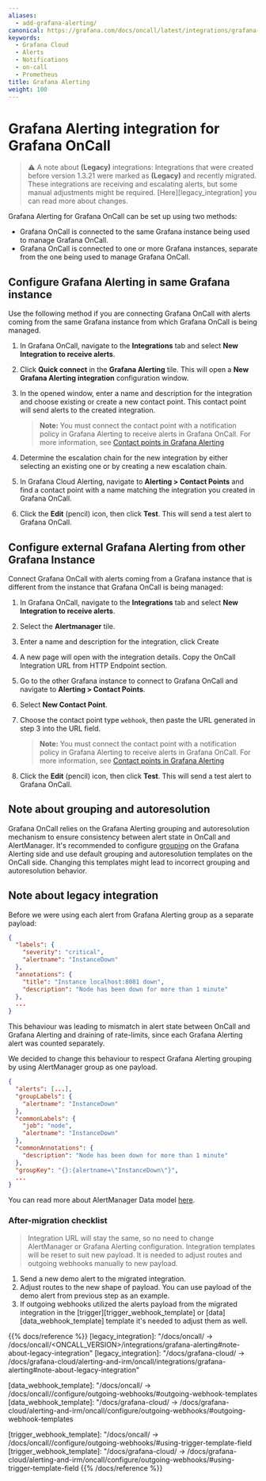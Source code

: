 ```yaml
---
aliases:
  - add-grafana-alerting/
canonical: https://grafana.com/docs/oncall/latest/integrations/grafana-alerting/
keywords:
  - Grafana Cloud
  - Alerts
  - Notifications
  - on-call
  - Prometheus
title: Grafana Alerting
weight: 100
---
```


# Grafana Alerting integration for Grafana OnCall

> ⚠️ A note about **(Legacy)** integrations:
> Integrations that were created before version 1.3.21 were marked as **(Legacy)** and recently migrated.
> These integrations are receiving and escalating alerts, but some manual adjustments might be required.
> [Here][legacy_integration] you can read more about changes.

Grafana Alerting for Grafana OnCall can be set up using two methods:

- Grafana OnCall is connected to the same Grafana instance being used to manage Grafana OnCall.
- Grafana OnCall is connected to one or more Grafana instances, separate from the one being used to manage Grafana OnCall.

## Configure Grafana Alerting in same Grafana instance

Use the following method if you are connecting Grafana OnCall with alerts coming from the same Grafana instance from
which Grafana OnCall is being managed.

1. In Grafana OnCall, navigate to the **Integrations** tab and select **New Integration to receive alerts**.
2. Click **Quick connect** in the **Grafana Alerting** tile. This will open a **New Grafana Alerting integration** configuration window.

3. In the opened window, enter a name and description for the integration and choose existing or create a new contact point.
   This contact point will send alerts to the created integration.

   > **Note:** You must connect the contact point with a notification policy in Grafana Alerting to receive alerts in Grafana OnCall.
   > For more information, see
   > [Contact points in Grafana Alerting](https://grafana.com/docs/grafana/latest/alerting/unified-alerting/contact-points/)

4. Determine the escalation chain for the new integration by either selecting an existing one or by creating a new
   escalation chain.
5. In Grafana Cloud Alerting, navigate to **Alerting > Contact Points** and find a contact point with a name matching
   the integration you created in Grafana OnCall.
6. Click the **Edit** (pencil) icon, then click **Test**. This will send a test alert to Grafana OnCall.

## Configure external Grafana Alerting from other Grafana Instance

Connect Grafana OnCall with alerts coming from a Grafana instance that is different from the instance that Grafana
OnCall is being managed:

1. In Grafana OnCall, navigate to the **Integrations** tab and select **New Integration to receive alerts**.
2. Select the **Alertmanager** tile.
3. Enter a name and description for the integration, click Create
4. A new page will open with the integration details. Copy the OnCall Integration URL from HTTP Endpoint section.
5. Go to the other Grafana instance to connect to Grafana OnCall and navigate to **Alerting > Contact Points**.
6. Select **New Contact Point**.
7. Choose the contact point type `webhook`, then paste the URL generated in step 3 into the URL field.

   > **Note:** You must connect the contact point with a notification policy in Grafana Alerting to receive alerts in Grafana OnCall.
   > For more information, see
   > [Contact points in Grafana Alerting](https://grafana.com/docs/grafana/latest/alerting/unified-alerting/contact-points/)

8. Click the **Edit** (pencil) icon, then click **Test**. This will send a test alert to Grafana OnCall.

## Note about grouping and autoresolution

Grafana OnCall relies on the Grafana Alerting grouping and autoresolution mechanism to ensure consistency between alert state in OnCall and AlertManager.
It's recommended to configure [grouping](https://grafana.com/docs/grafana/latest/alerting/fundamentals/notification-policies/notifications/#grouping) on
the Grafana Alerting side and use default grouping and autoresolution templates on the OnCall side.
Changing this templates might lead to incorrect grouping and autoresolution behavior.

## Note about legacy integration

Before we were using each alert from Grafana Alerting group as a separate payload:

```json
{
  "labels": {
    "severity": "critical",
    "alertname": "InstanceDown"
  },
  "annotations": {
    "title": "Instance localhost:8081 down",
    "description": "Node has been down for more than 1 minute"
  },
  ...
}
```

This behaviour was leading to mismatch in alert state between OnCall and Grafana Alerting and draining of rate-limits,
since each Grafana Alerting alert was counted separately.

We decided to change this behaviour to respect Grafana Alerting grouping by using AlertManager group as one payload.

```json
{
  "alerts": [...],
  "groupLabels": {
    "alertname": "InstanceDown"
  },
  "commonLabels": {
    "job": "node", 
    "alertname": "InstanceDown"
  },
  "commonAnnotations": {
    "description": "Node has been down for more than 1 minute"
  },
  "groupKey": "{}:{alertname=\"InstanceDown\"}",
  ...
}
```

You can read more about AlertManager Data model [here](https://prometheus.io/docs/alerting/latest/notifications/#data).

### After-migration checklist

> Integration URL will stay the same, so no need to change AlertManager or Grafana Alerting configuration.
> Integration templates will be reset to suit new payload.
> It is needed to adjust routes and outgoing webhooks manually to new payload.

1. Send a new demo alert to the migrated integration.
2. Adjust routes to the new shape of payload. You can use payload of the demo alert from previous step as an example.
3. If outgoing webhooks utilized the alerts payload from the migrated integration in the [trigger][trigger_webhook_template]
or [data][data_webhook_template] template it's needed to adjust them as well.

{{% docs/reference %}}
[legacy_integration]: "/docs/oncall/ -> /docs/oncall/<ONCALL_VERSION>/integrations/grafana-alerting#note-about-legacy-integration"
[legacy_integration]: "/docs/grafana-cloud/ -> /docs/grafana-cloud/alerting-and-irm/oncall/integrations/grafana-alerting#note-about-legacy-integration"

[data_webhook_template]: "/docs/oncall/ -> /docs/oncall/<ONCALL VERSION>/configure/outgoing-webhooks/#outgoing-webhook-templates
[data_webhook_template]: "/docs/grafana-cloud/ -> /docs/grafana-cloud/alerting-and-irm/oncall/configure/outgoing-webhooks/#outgoing-webhook-templates

[trigger_webhook_template]: "/docs/oncall/ -> /docs/oncall/<ONCALL VERSION>/configure/outgoing-webhooks/#using-trigger-template-field
[trigger_webhook_template]: "/docs/grafana-cloud/ -> /docs/grafana-cloud/alerting-and-irm/oncall/configure/outgoing-webhooks/#using-trigger-template-field
{{% /docs/reference %}}
